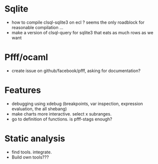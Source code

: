 # Sqlite

* how to compile clsql-sqlite3 on ecl ? seems the only roadblock for reasonable compilation ...
* make a version of clsql-query for sqlite3 that eats as much rows as we want

# Pfff/ocaml

* create issue on github/facebook/pfff, asking for documentation?

# Features

* debugging using xdebug (breakpoints, var inspection, expression evaluation, the all shebang)
* make charts more interactive. select x subranges.
* go to definition of functions. is pfff-stags enough?

# Static analysis

* find tools. integrate.
* Build own tools???
